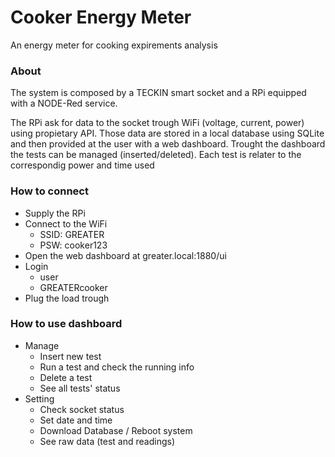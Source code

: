 Cooker Energy Meter
======

An energy meter for cooking expirements analysis

### About

The system is composed by a TECKIN smart socket and a RPi equipped with a NODE-Red service.

The RPi ask for data to the socket trough WiFi (voltage, current, power) using propietary API.
Those data are stored in a local database using SQLite and then provided at the user with a web dashboard.
Trought the dashboard the tests can be managed (inserted/deleted).
Each test is relater to the correspondig power and time used

### How to connect
- Supply the RPi
- Connect to the WiFi
  - SSID: GREATER
  - PSW: cooker123
- Open the web dashboard at greater.local:1880/ui
- Login
  - user
  - GREATERcooker
- Plug the load trough

### How to use dashboard
- Manage
  - Insert new test
  - Run a test and check the running info
  - Delete a test
  - See all tests' status
- Setting
  - Check socket status
  - Set date and time
  - Download Database / Reboot system
  - See raw data (test and readings)  
